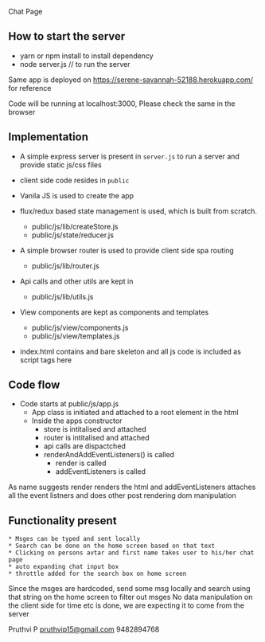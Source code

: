 Chat Page

## How to start the server

* yarn or npm install to install dependency
* node server.js // to run the server

Same app is deployed on https://serene-savannah-52188.herokuapp.com/ for reference

Code will be running at localhost:3000, Please check the same in the browser


## Implementation
* A simple express server is present in `server.js` to run a server and provide static js/css files
* client side code resides in `public`
* Vanila JS is used to create the app
* flux/redux based state management is used, which is built from scratch.
    - public/js/lib/createStore.js
    - public/js/state/reducer.js
* A simple browser router is used to provide client side spa routing
    - public/js/lib/router.js

* Api calls and other utils are kept in
    - public/js/lib/utils.js
* View components are kept as components and templates
    - public/js/view/components.js
    - public/js/view/templates.js
* index.html contains and bare skeleton and all js code is included as script tags here


## Code flow
* Code starts at public/js/app.js
    - App class is initiated and attached to a root element in the html
    - Inside the apps constructor
        - store is intitalised and attached
        - router is intitalised and attached
        - api calls are dispactched
        - renderAndAddEventListeners() is called
            - render is called
            - addEventListeners is called

As name suggests render renders the html and addEventListeners attaches all the event listners and does other post rendering dom manipulation

## Functionality present
    * Msges can be typed and sent locally 
    * Search can be done on the home screen based on that text
    * Clicking on persons avtar and first name takes user to his/her chat page
    * auto expanding chat input box
    * throttle added for the search box on home screen


Since the msges are hardcoded, send some msg locally and search using that string on the home screen to filter out msges
No data manipulation on the client side for time etc is done, we are expecting it to come from the server



Pruthvi P
pruthvip15@gmail.com
9482894768